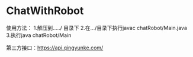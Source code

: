 # ChatWithRobot
使用方法：
1.解压到...../ 目录下
2.在.../目录下执行javac chatRobot/Main.java 
3.执行java chatRobot/Main

第三方接口：https://api.qingyunke.com/
